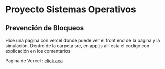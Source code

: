 # Proyecto Sistemas Operativos 
## Prevención de Bloqueos


Hice una pagina con vercel donde puede ver el front end de la pagina y la simulación. Dentro de la carpeta src, en app.js allí esta el codigo con explicación en los comentarios

Pagina de Vercel : [click aca](https://proyecto-so-two.vercel.app/)
